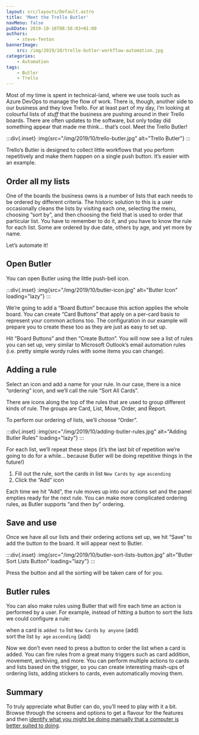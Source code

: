 ```yaml
---
layout: src/layouts/Default.astro
title: 'Meet the Trello Butler'
navMenu: false
pubDate: 2019-10-16T08:56:03+01:00
authors:
    - steve-fenton
bannerImage:
    src: /img/2019/10/trello-butler-workflow-automation.jpg
categories:
    - Automation
tags:
    - Butler
    - Trello
---
```


Most of my time is spent in technical-land, where we use tools such as Azure DevOps to manage the flow of work. There is, though, another side to our business and they love Trello. For at least part of my day, I’m looking at colourful lists of *stuff* that the business are pushing around in their Trello boards. There are often updates to the software, but only today did something appear that made me think… that’s cool. Meet the Trello Butler!

:::div{.inset}
:img{src="/img/2019/10/trello-butler.jpg" alt="Trello Butler"}
:::

Trello’s Butler is designed to collect little workflows that you perform repetitively and make them happen on a single push button. It’s easier with an example.

## Order all my lists

One of the boards the business owns is a number of lists that each needs to be ordered by different criteria. The historic solution to this is a user occasionally cleans the lists by visiting each one, selecting the menu, choosing “sort by”, and then choosing the field that is used to order that particular list. You have to remember to do it, and you have to know the rule for each list. Some are ordered by due date, others by age, and yet more by name.

Let’s automate it!

## Open Butler

You can open Butler using the little push-bell icon.

:::div{.inset}
:img{src="/img/2019/10/butler-icon.jpg" alt="Butler Icon" loading="lazy"}
:::

We’re going to add a “Board Button” because this action applies the whole board. You can create “Card Buttons” that apply on a per-card basis to represent your common actions too. The configuration in our example will prepare you to create these too as they are just as easy to set up.

Hit “Board Buttons” and then “Create Button”. You will now see a list of rules you can set up, very similar to Microsoft Outlook’s email automation rules (i.e. pretty simple wordy rules with some items you can change).

## Adding a rule

Select an icon and add a name for your rule. In our case, there is a nice “ordering” icon, and we’ll call the rule “Sort All Cards”.

There are icons along the top of the rules that are used to group different kinds of rule. The groups are Card, List, Move, Order, and Report.

To perform our ordering of lists, we’ll choose “Order”.

:::div{.inset}
:img{src="/img/2019/10/adding-butler-rules.jpg" alt="Adding Butler Rules" loading="lazy"}
:::

For each list, we’ll repeat these steps (it’s the last bit of repetition we’re going to do for a while… because Butler will be doing repetitive things in the future!)

1. Fill out the rule, sort the cards in list `New Cards` `by age` `ascending`
2. Click the “Add” icon

Each time we hit “Add”, the rule moves up into our actions set and the panel empties ready for the next rule. You can make more complicated ordering rules, as Butler supports “and then by” ordering.

## Save and use

Once we have all our lists and their ordering actions set up, we hit “Save” to add the button to the board. It will appear next to Butler.

:::div{.inset}
:img{src="/img/2019/10/butler-sort-lists-button.jpg" alt="Butler Sort Lists Button" loading="lazy"}
:::

Press the button and all the sorting will be taken care of for you.

## Butler rules

You can also make rules using Butler that will fire each time an action is performed by a user. For example, instead of hitting a button to sort the lists we could configure a rule:

when a card is `added to` list `New Cards` `by anyone` (add)  
sort the list `by age` `ascending` (add)

Now we don’t even need to press a button to order the list when a card is added. You can fire rules from a great many triggers such as card addition, movement, archiving, and more. You can perform multiple actions to cards and lists based on the trigger, so you can create interesting mash-ups of ordering lists, adding stickers to cards, even automatically moving them.

## Summary

To truly appreciate what Butler can do, you’ll need to play with it a bit. Browse through the screens and options to get a flavour for the features and then [identify what you might be doing manually that a computer is better suited to doing](/blog/2015/02/automation-philosophy/).